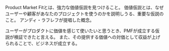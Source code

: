 Product Market Fitとは、強力な価値仮説を見つけること。
価値仮説とは、なぜユーザーや顧客があなたのプロジェクトを使うのかを説明しうる、重要な仮説のこと。 アンディ・ラフレフが提唱した概念。

ユーザーがプロダクトに価値を感じて使いたいと思うとき、PMFが成立する仮説が検証できたと言える。 また、その提供する価値への対価として収益が上げられることで、ビジネスが成立する。

